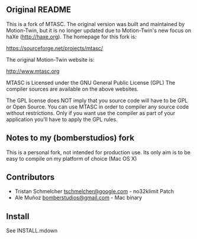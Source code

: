 ## Original README

This is a fork of MTASC. The original version was built and maintained by Motion-Twin, but it is no longer updated due to Motion-Twin's new focus on haXe (http://haxe.org). The homepage for this fork is:

https://sourceforge.net/projects/mtasc/

The original Motion-Twin website is:

http://www.mtasc.org

MTASC is Licensed under the GNU General Public License (GPL) The compiler sources are available on the above websites.

The GPL license does NOT imply that you source code will  have to be GPL or Open Source. You can use MTASC in order to compiler any source code without restrictions. Only if you want use the compiler as part of your application you'll have to apply the GPL rules.

## Notes to my (bomberstudios) fork

This is a personal fork, not intended for production use. Its only aim is to be easy to compile on my platform of choice (Mac OS X)

## Contributors

- Tristan Schmelcher <tschmelcher@google.com> - no32klimit Patch
- Ale Muñoz <bomberstudios@gmail.com> - Mac binary


## Install

See INSTALL.mdown
